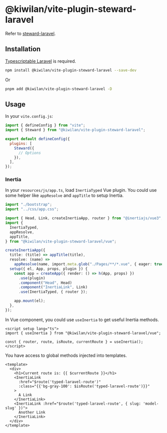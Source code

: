 # @kiwilan/vite-plugin-steward-laravel

Refer to [steward-laravel](https://github.com/kiwilan/steward-laravel).

## Installation

[Typescriptable Laravel](https://github.com/kiwilan/typescriptable-laravel) is required.

```bash
npm install @kiwilan/vite-plugin-steward-laravel --save-dev
```

Or

```bash
pnpm add @kiwilan/vite-plugin-steward-laravel -D
```

## Usage

In your `vite.config.js`:

```js
import { defineConfig } from "vite";
import { Steward } from "@kiwilan/vite-plugin-steward-laravel";

export default defineConfig({
  plugins: [
    Steward({
      // Options
    }),
  ],
});
```

### Inertia

In your `resources/js/app.ts`, load `InertiaTyped` Vue plugin. You could use some helper like `appResolve` and `appTitle` to setup Inertia.

```ts
import "./bootstrap";
import "../css/app.css";

import { Head, Link, createInertiaApp, router } from "@inertiajs/vue3";
import {
  InertiaTyped,
  appResolve,
  appTitle,
} from "@kiwilan/vite-plugin-steward-laravel/vue";

createInertiaApp({
  title: (title) => appTitle(title),
  resolve: (name) =>
    appResolve(name, import.meta.glob("./Pages/**/*.vue", { eager: true })),
  setup({ el, App, props, plugin }) {
    const app = createApp({ render: () => h(App, props) })
      .use(plugin)
      .component("Head", Head)
      .component("InertiaLink", Link)
      .use(InertiaTyped, { router });

    app.mount(el);
  },
});
```

In Vue component, you could use `useInertia` to get useful Inertia methods.

```vue
<script setup lang="ts">
import { useInertia } from "@kiwilan/vite-plugin-steward-laravel/vue";

const { router, route, isRoute, currentRoute } = useInertia();
</script>
```

You have access to global methods injected into templates.

```vue
<template>
  <div>
    <h1>Current route is: {{ $currentRoute }}</h1>
    <InertiaLink
      :href="$route('typed-laravel-route')"
      :class="{{'bg-gray-100': $isRoute('typed-laravel-route')}}"
    >
      A Link
    </InertiaLink>
    <InertiaLink :href="$route('typed-laravel-route', { slug: 'model-slug' })">
      Another Link
    </InertiaLink>
  </div>
</template>
```
